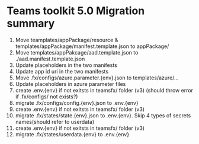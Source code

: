 # Teams toolkit 5.0 Migration summary
1. Move teamplates/appPackage/resource & templates/appPackage/manifest.template.json to appPackage/
1. Move templates/appPakcage/aad.template.json to ./aad.manifest.template.json
1. Update placeholders in the two manifests
1. Update app id uri in the two manifests
1. Move .fx/configs/azure.parameter.{env}.json to templates/azure/...
1. Update placeholders in azure parameter files 
1. create .env.{env} if not exitsts in teamsfx/ folder (v3) (should throw error if .fx/configs/ not exists?)
1. migrate .fx/configs/config.{env}.json to .env.{env}
1. create .env.{env} if not exitsts in teamsfx/ folder (v3)
1. migrate .fx/states/state.{env}.json to .env.{env}. Skip 4 types of secrets names(should refer to userdata)
1. create .env.{env} if not exitsts in teamsfx/ folder (v3)
1. migrate .fx/states/userdata.{env} to .env.{env}